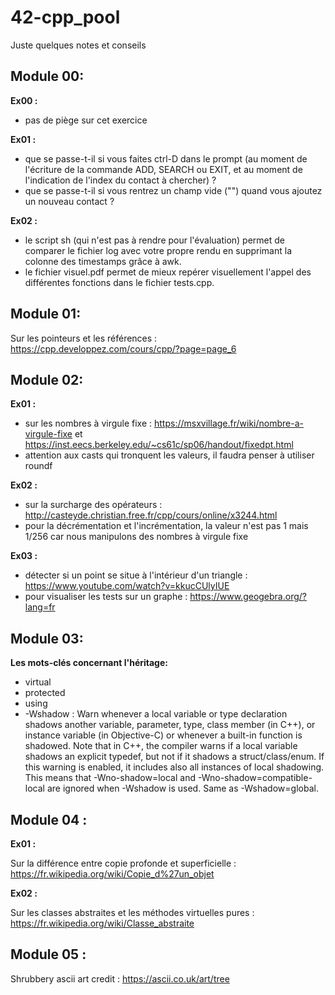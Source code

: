 # 42-cpp_pool

Juste quelques notes et conseils

## Module 00:

**Ex00 :** 
* pas de piège sur cet exercice

**Ex01 :** 
* que se passe-t-il si vous faites ctrl-D dans le prompt (au moment de l'écriture de la commande ADD, SEARCH ou EXIT, et au moment de l'indication de l'index du contact à chercher) ?
* que se passe-t-il si vous rentrez un champ vide ("") quand vous ajoutez un nouveau contact ?

**Ex02 :** 
* le script sh (qui n'est pas à rendre pour l'évaluation) permet de comparer le fichier log avec votre propre rendu en supprimant la colonne des timestamps grâce à awk.
* le fichier visuel.pdf permet de mieux repérer visuellement l'appel des différentes fonctions dans le fichier tests.cpp.

## Module 01:

Sur les pointeurs et les références : https://cpp.developpez.com/cours/cpp/?page=page_6

## Module 02:

**Ex01 :** 

* sur les nombres à virgule fixe : https://msxvillage.fr/wiki/nombre-a-virgule-fixe et https://inst.eecs.berkeley.edu/~cs61c/sp06/handout/fixedpt.html
* attention aux casts qui tronquent les valeurs, il faudra penser à utiliser roundf

**Ex02 :** 

* sur la surcharge des opérateurs : http://casteyde.christian.free.fr/cpp/cours/online/x3244.html
* pour la décrémentation et l'incrémentation, la valeur n'est pas 1 mais 1/256 car nous manipulons des nombres à virgule fixe

**Ex03 :** 

* détecter si un point se situe à l'intérieur d'un triangle : https://www.youtube.com/watch?v=kkucCUlyIUE
* pour visualiser les tests sur un graphe : https://www.geogebra.org/?lang=fr

## Module 03:

**Les mots-clés concernant l'héritage:**
- virtual
- protected
- using
- -Wshadow : Warn whenever a local variable or type declaration shadows another variable, parameter, type, class member (in C++), or instance variable (in Objective-C) or whenever a built-in function is shadowed. Note that in C++, the compiler warns if a local variable shadows an explicit typedef, but not if it shadows a struct/class/enum. If this warning is enabled, it includes also all instances of local shadowing. This means that -Wno-shadow=local and -Wno-shadow=compatible-local are ignored when -Wshadow is used. Same as -Wshadow=global.

## Module 04 : 

**Ex01 :** 

Sur la différence entre copie profonde et superficielle : https://fr.wikipedia.org/wiki/Copie_d%27un_objet

**Ex02 :**

Sur les classes abstraites et les méthodes virtuelles pures : https://fr.wikipedia.org/wiki/Classe_abstraite

## Module 05 :

Shrubbery ascii art credit : https://ascii.co.uk/art/tree
